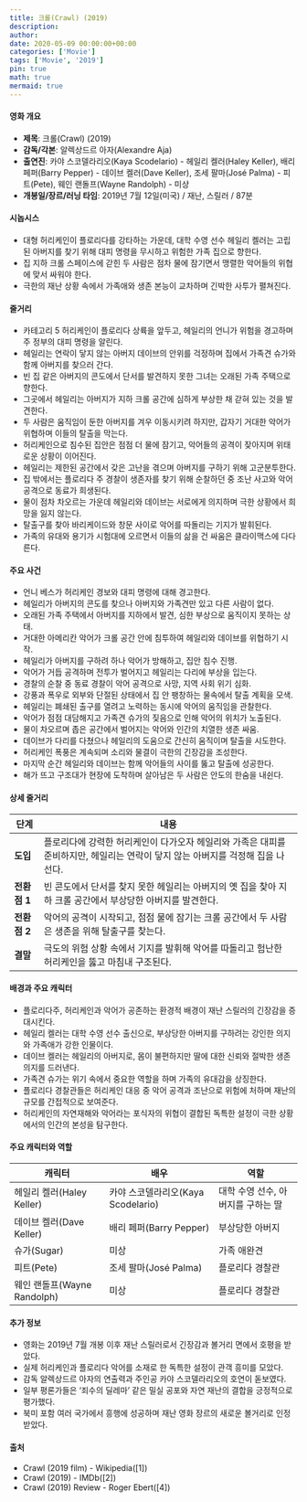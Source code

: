```yaml
---
title: 크롤(Crawl) (2019)
description: 
author: 
date: 2020-05-09 00:00:00+00:00
categories: ['Movie']
tags: ['Movie', '2019']
pin: true
math: true
mermaid: true
---
```

#### 영화 개요

- **제목**: 크롤(Crawl) (2019)  
- **감독/각본**: 알렉상드르 아자(Alexandre Aja)  
- **출연진**: 카야 스코델라리오(Kaya Scodelario) - 헤일리 켈러(Haley Keller), 배리 페퍼(Barry Pepper) - 데이브 켈러(Dave Keller), 조세 팔마(José Palma) - 피트(Pete), 웨인 랜돌프(Wayne Randolph) - 미상  
- **개봉일/장르/러닝 타임**: 2019년 7월 12일(미국) / 재난, 스릴러 / 87분  

#### 시놉시스

- 대형 허리케인이 플로리다를 강타하는 가운데, 대학 수영 선수 헤일리 켈러는 고립된 아버지를 찾기 위해 대피 명령을 무시하고 위험한 가족 집으로 향한다.  
- 집 지하 크롤 스페이스에 갇힌 두 사람은 점차 물에 잠기면서 맹렬한 악어들의 위협에 맞서 싸워야 한다.  
- 극한의 재난 상황 속에서 가족애와 생존 본능이 교차하며 긴박한 사투가 펼쳐진다.  

#### 줄거리

- 카테고리 5 허리케인이 플로리다 상륙을 앞두고, 헤일리의 언니가 위험을 경고하며 주 정부의 대피 명령을 알린다.  
- 헤일리는 연락이 닿지 않는 아버지 데이브의 안위를 걱정하며 집에서 가족견 슈가와 함께 아버지를 찾으러 간다.  
- 빈 집 같은 아버지의 콘도에서 단서를 발견하지 못한 그녀는 오래된 가족 주택으로 향한다.  
- 그곳에서 헤일리는 아버지가 지하 크롤 공간에 심하게 부상한 채 갇혀 있는 것을 발견한다.  
- 두 사람은 움직임이 둔한 아버지를 겨우 이동시키려 하지만, 갑자기 거대한 악어가 위협하며 이들의 탈출을 막는다.  
- 허리케인으로 침수된 집안은 점점 더 물에 잠기고, 악어들의 공격이 잦아지며 위태로운 상황이 이어진다.  
- 헤일리는 제한된 공간에서 갖은 고난을 겪으며 아버지를 구하기 위해 고군분투한다.  
- 집 밖에서는 플로리다 주 경찰이 생존자를 찾기 위해 순찰하던 중 조난 사고와 악어 공격으로 동료가 희생된다.  
- 물이 점차 차오르는 가운데 헤일리와 데이브는 서로에게 의지하며 극한 상황에서 희망을 잃지 않는다.  
- 탈출구를 찾아 바리케이드와 창문 사이로 악어를 따돌리는 기지가 발휘된다.  
- 가족의 유대와 용기가 시험대에 오르면서 이들의 삶을 건 싸움은 클라이맥스에 다다른다.  

#### 주요 사건

- 언니 베스가 허리케인 경보와 대피 명령에 대해 경고한다.  
- 헤일리가 아버지의 콘도를 찾으나 아버지와 가족견만 있고 다른 사람이 없다.  
- 오래된 가족 주택에서 아버지를 지하에서 발견, 심한 부상으로 움직이지 못하는 상태.  
- 거대한 아메리칸 악어가 크롤 공간 안에 침투하여 헤일리와 데이브를 위협하기 시작.  
- 헤일리가 아버지를 구하려 하나 악어가 방해하고, 집안 침수 진행.  
- 악어가 거듭 공격하며 전투가 벌어지고 헤일리는 다리에 부상을 입는다.  
- 경찰의 순찰 중 동료 경찰이 악어 공격으로 사망, 지역 사회 위기 심화.  
- 강풍과 폭우로 외부와 단절된 상태에서 집 안 팽창하는 물속에서 탈출 계획을 모색.  
- 헤일리는 폐쇄된 출구를 열려고 노력하는 동시에 악어의 움직임을 관찰한다.  
- 악어가 점점 대담해지고 가족견 슈가의 짖음으로 인해 악어의 위치가 노출된다.  
- 물이 차오르며 좁은 공간에서 벌어지는 악어와 인간의 치열한 생존 싸움.  
- 데이브가 다리를 다쳤으나 헤일리의 도움으로 간신히 움직이며 탈출을 시도한다.  
- 허리케인 폭풍은 계속되며 소리와 물결이 극한의 긴장감을 조성한다.  
- 마지막 순간 헤일리와 데이브는 함께 악어들의 사이를 뚫고 탈출에 성공한다.  
- 해가 뜨고 구조대가 현장에 도착하며 살아남은 두 사람은 안도의 한숨을 내쉰다.  

#### 상세 줄거리

| **단계** | **내용** |
|----------|----------|
| **도입** | 플로리다에 강력한 허리케인이 다가오자 헤일리와 가족은 대피를 준비하지만, 헤일리는 연락이 닿지 않는 아버지를 걱정해 집을 나선다. |
| **전환점 1** | 빈 콘도에서 단서를 찾지 못한 헤일리는 아버지의 옛 집을 찾아 지하 크롤 공간에서 부상당한 아버지를 발견한다. |
| **전환점 2** | 악어의 공격이 시작되고, 점점 물에 잠기는 크롤 공간에서 두 사람은 생존을 위해 탈출구를 찾는다. |
| **결말** | 극도의 위험 상황 속에서 기지를 발휘해 악어를 따돌리고 험난한 허리케인을 뚫고 마침내 구조된다. |

#### 배경과 주요 캐릭터

- 플로리다주, 허리케인과 악어가 공존하는 환경적 배경이 재난 스릴러의 긴장감을 증대시킨다.  
- 헤일리 켈러는 대학 수영 선수 출신으로, 부상당한 아버지를 구하려는 강인한 의지와 가족애가 강한 인물이다.  
- 데이브 켈러는 헤일리의 아버지로, 몸이 불편하지만 딸에 대한 신뢰와 절박한 생존 의지를 드러낸다.  
- 가족견 슈가는 위기 속에서 중요한 역할을 하며 가족의 유대감을 상징한다.  
- 플로리다 경찰관들은 허리케인 대응 중 악어 공격과 조난으로 위험에 처하며 재난의 규모를 간접적으로 보여준다.  
- 허리케인의 자연재해와 악어라는 포식자의 위협이 결합된 독특한 설정이 극한 상황에서의 인간의 본성을 탐구한다.  

#### 주요 캐릭터와 역할

| **캐릭터**       | **배우**                | **역할**                      |
|------------------|-------------------------|------------------------------|
| 헤일리 켈러(Haley Keller) | 카야 스코델라리오(Kaya Scodelario) | 대학 수영 선수, 아버지를 구하는 딸   |
| 데이브 켈러(Dave Keller)    | 배리 페퍼(Barry Pepper)             | 부상당한 아버지                  |
| 슈가(Sugar)         | 미상                      | 가족 애완견                    |
| 피트(Pete)          | 조세 팔마(José Palma)               | 플로리다 경찰관                |
| 웨인 랜돌프(Wayne Randolph) | 미상                      | 플로리다 경찰관                  |

#### 추가 정보

- 영화는 2019년 7월 개봉 이후 재난 스릴러로서 긴장감과 볼거리 면에서 호평을 받았다.  
- 실제 허리케인과 플로리다 악어를 소재로 한 독특한 설정이 관객 흥미를 모았다.  
- 감독 알렉상드르 아자의 연출력과 주인공 카야 스코델라리오의 호연이 돋보였다.  
- 일부 평론가들은 ‘죄수의 딜레마’ 같은 밀실 공포와 자연 재난의 결합을 긍정적으로 평가했다.  
- 북미 포함 여러 국가에서 흥행에 성공하며 재난 영화 장르의 새로운 볼거리로 인정받았다.  

#### 출처

- Crawl (2019 film) - Wikipedia([1])  
- Crawl (2019) - IMDb([2])  
- Crawl (2019) Review - Roger Ebert([4])
